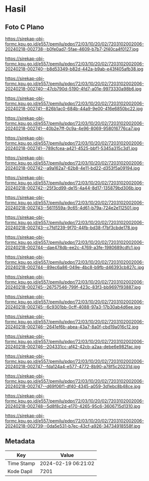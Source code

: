 # Hasil

## Foto C Plano

https://sirekap-obj-formc.kpu.go.id/e557/pemilu/pdpr/72/03/10/20/02/7203102002006-20240218-002738--b0fe0ad7-5fae-4609-b7b7-2f40ca4f0127.jpg

https://sirekap-obj-formc.kpu.go.id/e557/pemilu/pdpr/72/03/10/20/02/7203102002006-20240218-002740--b8d53349-b82d-442a-b9ab-e43f405afb38.jpg

https://sirekap-obj-formc.kpu.go.id/e557/pemilu/pdpr/72/03/10/20/02/7203102002006-20240218-002740--47cb790d-5190-4fd7-a01e-9973330a98b6.jpg

https://sirekap-obj-formc.kpu.go.id/e557/pemilu/pdpr/72/03/10/20/02/7203102002006-20240218-002741--826b1ac0-684b-44a9-9e00-416e6850bc22.jpg

https://sirekap-obj-formc.kpu.go.id/e557/pemilu/pdpr/72/03/10/20/02/7203102002006-20240218-002741--40b2e7ff-0c9a-4e96-8069-958016776ca7.jpg

https://sirekap-obj-formc.kpu.go.id/e557/pemilu/pdpr/72/03/10/20/02/7203102002006-20240218-002741--789cfcea-a421-4525-bbf1-5345a315c3d1.jpg

https://sirekap-obj-formc.kpu.go.id/e557/pemilu/pdpr/72/03/10/20/02/7203102002006-20240218-002742--a9a162a7-62b8-4e11-bd22-d353f5a09194.jpg

https://sirekap-obj-formc.kpu.go.id/e557/pemilu/pdpr/72/03/10/20/02/7203102002006-20240218-002742--25f3cd99-de15-4a44-8d17-135879bd306b.jpg

https://sirekap-obj-formc.kpu.go.id/e557/pemilu/pdpr/72/03/10/20/02/7203102002006-20240218-002743--5611559a-9c65-4d61-b79a-724e2e112501.jpg

https://sirekap-obj-formc.kpu.go.id/e557/pemilu/pdpr/72/03/10/20/02/7203102002006-20240218-002743--c7fd1239-9f70-44fb-bd38-f7bf3cbde178.jpg

https://sirekap-obj-formc.kpu.go.id/e557/pemilu/pdpr/72/03/10/20/02/7203102002006-20240218-002744--dae478db-ee2c-4769-a3fe-1980689cdfc1.jpg

https://sirekap-obj-formc.kpu.go.id/e557/pemilu/pdpr/72/03/10/20/02/7203102002006-20240218-002744--89ec6a86-049e-4bc8-b9fb-d46393cb827c.jpg

https://sirekap-obj-formc.kpu.go.id/e557/pemilu/pdpr/72/03/10/20/02/7203102002006-20240218-002745--26757546-799f-423c-83f3-bb9697f93887.jpg

https://sirekap-obj-formc.kpu.go.id/e557/pemilu/pdpr/72/03/10/20/02/7203102002006-20240218-002745--6c9301bb-0cff-4088-97a3-17b30ab4d6ee.jpg

https://sirekap-obj-formc.kpu.go.id/e557/pemilu/pdpr/72/03/10/20/02/7203102002006-20240218-002746--2641ef6b-abea-43a7-8a0f-cbd19a016c12.jpg

https://sirekap-obj-formc.kpu.go.id/e557/pemilu/pdpr/72/03/10/20/02/7203102002006-20240218-002746--204331cc-af42-42cb-a2aa-debe6e982fac.jpg

https://sirekap-obj-formc.kpu.go.id/e557/pemilu/pdpr/72/03/10/20/02/7203102002006-20240218-002747--fda124a4-e577-4772-8b90-a78f5c20231d.jpg

https://sirekap-obj-formc.kpu.go.id/e557/pemilu/pdpr/72/03/10/20/02/7203102002006-20240218-002747--d69f06f1-df40-4345-a059-3d1ebc8b48ce.jpg

https://sirekap-obj-formc.kpu.go.id/e557/pemilu/pdpr/72/03/10/20/02/7203102002006-20240218-002748--5d8f8c2d-e170-4265-95c6-3606715d1310.jpg

https://sirekap-obj-formc.kpu.go.id/e557/pemilu/pdpr/72/03/10/20/02/7203102002006-20240218-002739--0da5e531-b7ec-43cf-a926-34734918558f.jpg


## Metadata

| Key        | Value               |
| ---------- | ------------------- |
| Time Stamp | 2024-02-19 06:21:02 |
| Kode Dapil | 7201                |




